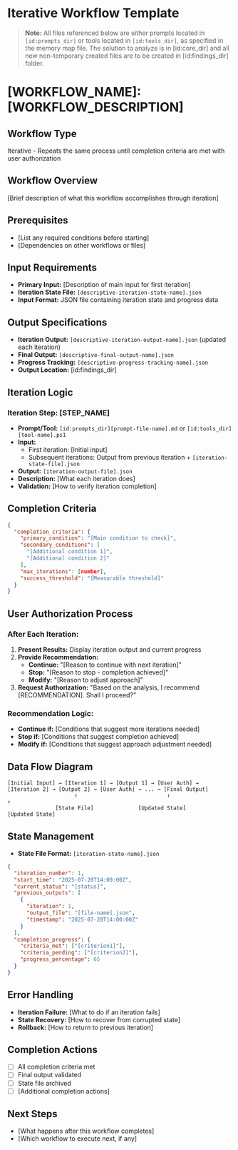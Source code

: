 # Iterative Workflow Template

> **Note:** All files referenced below are either prompts located in `[id:prompts_dir]` or tools located in `[id:tools_dir]`, as specified in the memory map file.
> The solution to analyze is in [id:core_dir] and all new non-temporary created files are to be created in [id:findings_dir] folder.

# [WORKFLOW_NAME]: [WORKFLOW_DESCRIPTION]

## Workflow Type
Iterative - Repeats the same process until completion criteria are met with user authorization

## Workflow Overview
[Brief description of what this workflow accomplishes through iteration]

## Prerequisites
- [List any required conditions before starting]
- [Dependencies on other workflows or files]

## Input Requirements
- **Primary Input:** [Description of main input for first iteration]
- **Iteration State File:** `[descriptive-iteration-state-name].json`
- **Input Format:** JSON file containing iteration state and progress data

## Output Specifications
- **Iteration Output:** `[descriptive-iteration-output-name].json` (updated each iteration)
- **Final Output:** `[descriptive-final-output-name].json`
- **Progress Tracking:** `[descriptive-progress-tracking-name].json`
- **Output Location:** [id:findings_dir]

## Iteration Logic

### Iteration Step: [STEP_NAME]
- **Prompt/Tool:** `[id:prompts_dir][prompt-file-name].md` or `[id:tools_dir][tool-name].ps1`
- **Input:** 
  - First iteration: [Initial input]
  - Subsequent iterations: Output from previous iteration + `[iteration-state-file].json`
- **Output:** `[iteration-output-file].json`
- **Description:** [What each iteration does]
- **Validation:** [How to verify iteration completion]

## Completion Criteria
```json
{
  "completion_criteria": {
    "primary_condition": "[Main condition to check]",
    "secondary_conditions": [
      "[Additional condition 1]",
      "[Additional condition 2]"
    ],
    "max_iterations": [number],
    "success_threshold": "[Measurable threshold]"
  }
}
```

## User Authorization Process

### After Each Iteration:
1. **Present Results:** Display iteration output and current progress
2. **Provide Recommendation:** 
   - **Continue:** "[Reason to continue with next iteration]"
   - **Stop:** "[Reason to stop - completion achieved]"
   - **Modify:** "[Reason to adjust approach]"
3. **Request Authorization:** "Based on the analysis, I recommend [RECOMMENDATION]. Shall I proceed?"

### Recommendation Logic:
- **Continue if:** [Conditions that suggest more iterations needed]
- **Stop if:** [Conditions that suggest completion achieved]
- **Modify if:** [Conditions that suggest approach adjustment needed]

## Data Flow Diagram
```
[Initial Input] → [Iteration 1] → [Output 1] → [User Auth] → [Iteration 2] → [Output 2] → [User Auth] → ... → [Final Output]
                     ↑                            ↑                            ↑
               [State File]              [Updated State]              [Updated State]
```

## State Management
- **State File Format:** `[iteration-state-name].json`
```json
{
  "iteration_number": 1,
  "start_time": "2025-07-28T14:00:00Z",
  "current_status": "[status]",
  "previous_outputs": [
    {
      "iteration": 1,
      "output_file": "[file-name].json",
      "timestamp": "2025-07-28T14:00:00Z"
    }
  ],
  "completion_progress": {
    "criteria_met": ["[criterion1]"],
    "criteria_pending": ["[criterion2]"],
    "progress_percentage": 65
  }
}
```

## Error Handling
- **Iteration Failure:** [What to do if an iteration fails]
- **State Recovery:** [How to recover from corrupted state]
- **Rollback:** [How to return to previous iteration]

## Completion Actions
- [ ] All completion criteria met
- [ ] Final output validated
- [ ] State file archived
- [ ] [Additional completion actions]

## Next Steps
- [What happens after this workflow completes]
- [Which workflow to execute next, if any]
